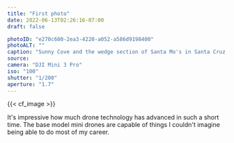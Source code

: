 ```yaml
---
title: "First photo"
date: 2022-06-13T02:26:16-07:00
draft: false

photoID: "e270c600-2ea3-4220-a052-a586d9198400"
photoALT: ""
caption: "Sunny Cove and the wedge section of Santa Mo's in Santa Cruz, California."
source:
camera: "DJI Mini 3 Pro"
iso: "100"
shutter: "1/200"
aperture: "1.7"
---
```


{{< cf_image >}}

It's impressive how much drone technology has advanced in such a short time. The base model mini drones are capable of things I couldn't imagine being able to do most of my career.